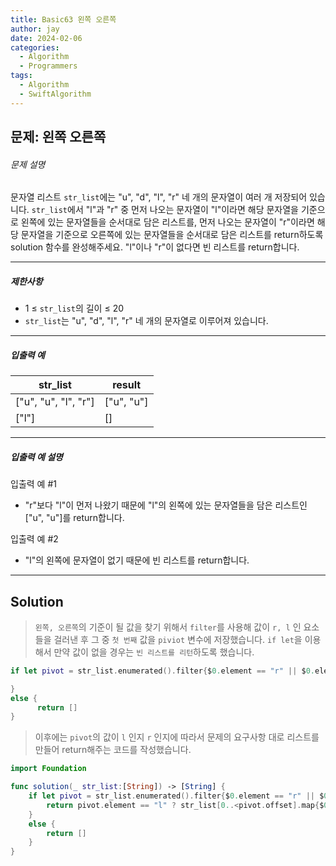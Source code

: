 ```yaml
---
title: Basic63 왼쪽 오른쪽
author: jay
date: 2024-02-06
categories:
  - Algorithm
  - Programmers
tags:
  - Algorithm
  - SwiftAlgorithm
---
```

## 문제: 왼쪽 오른쪽
###### 문제 설명

문자열 리스트 `str_list`에는 "u", "d", "l", "r" 네 개의 문자열이 여러 개 저장되어 있습니다. `str_list`에서 "l"과 "r" 중 먼저 나오는 문자열이 "l"이라면 해당 문자열을 기준으로 왼쪽에 있는 문자열들을 순서대로 담은 리스트를, 먼저 나오는 문자열이 "r"이라면 해당 문자열을 기준으로 오른쪽에 있는 문자열들을 순서대로 담은 리스트를 return하도록 solution 함수를 완성해주세요. "l"이나 "r"이 없다면 빈 리스트를 return합니다.

---

##### 제한사항

- 1 ≤ `str_list`의 길이 ≤ 20
- `str_list`는 "u", "d", "l", "r" 네 개의 문자열로 이루어져 있습니다.

---

##### 입출력 예

|str_list|result|
|---|---|
|["u", "u", "l", "r"]|["u", "u"]|
|["l"]|[]|

---

##### 입출력 예 설명

입출력 예 #1

- "r"보다 "l"이 먼저 나왔기 때문에 "l"의 왼쪽에 있는 문자열들을 담은 리스트인 ["u", "u"]를 return합니다.

입출력 예 #2

- "l"의 왼쪽에 문자열이 없기 때문에 빈 리스트를 return합니다.

---

## Solution

> `왼쪽, 오른쪽`의 기준이 될 값을 찾기 위해서 `filter`를 사용해 값이 `r, l` 인 요소들을 걸러낸 후 그 중 `첫 번째` 값을 `piviot` 변수에 저장했습니다. `if let`을 이용해서 만약 값이 없을 경우는 `빈 리스트를 리턴`하도록 했습니다.
 
```swift
if let pivot = str_list.enumerated().filter{$0.element == "r" || $0.element == "l"}.first{

}
else {
	  return []
}
```

> 이후에는 `pivot`의 값이 `l` 인지 `r` 인지에 따라서 문제의 요구사항 대로 리스트를 만들어 return해주는 코드를 작성했습니다.

```swift
import Foundation

func solution(_ str_list:[String]) -> [String] {
    if let pivot = str_list.enumerated().filter{$0.element == "r" || $0.element == "l"}.first {
        return pivot.element == "l" ? str_list[0..<pivot.offset].map{$0} : str_list[(pivot.offset+1)...].map{$0}
    }
    else {
        return []
    }
}
```